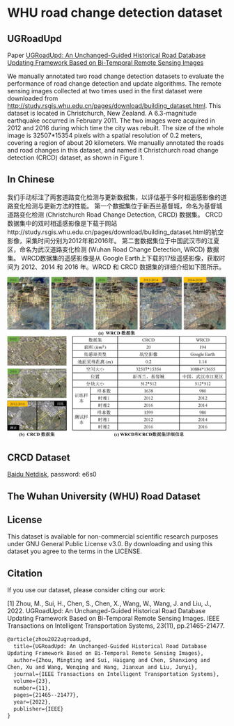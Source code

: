 # WHU road change detection dataset 

## UGRoadUpd
Paper [UGRoadUpd: An Unchanged-Guided Historical Road Database Updating Framework Based on Bi-Temporal Remote Sensing Images](https://ieeexplore.ieee.org/abstract/document/9815123)

We manually annotated two road change detection datasets to evaluate the performance of road change detection and update algorithms. 
The remote sensing images collected at two times used in the first dataset were downloaded from http://study.rsgis.whu.edu.cn/pages/download/building_dataset.html. 
This dataset is located in Christchurch, New Zealand. A 6.3-magnitude earthquake occurred in February 2011. The two images were acquired in 2012 and 2016 during which time the city was rebuilt. 
The size of the whole image is 32507*15354 pixels with a spatial resolution of 0.2 meters, covering a region of about 20 kilometers. 
We manually annotated the roads and road changes in this dataset, and named it Christchurch road change detection (CRCD) dataset, as shown in Figure 1.

## In Chinese
我们手动标注了两套道路变化检测与更新数据集，以评估基于多时相遥感影像的道路变化检测与更新方法的性能。
第一个数据集位于新西兰基督城，命名为基督城道路变化检测 (Christchurch Road Change Detection, CRCD) 数据集。 
CRCD数据集中的双时相遥感影像是下载于网站http://study.rsgis.whu.edu.cn/pages/download/building_dataset.html的航空影像，采集时间分别为2012年和2016年。
第二套数据集位于中国武汉市的江夏区，命名为武汉道路变化检测 (Wuhan Road Change Detection, WRCD) 数据集。
WRCD数据集的遥感影像是从 Google Earth上下载的17级遥感影像，获取时间为 2012、2014 和 2016 年。WRCD 和 CRCD 数据集的详细介绍如下图所示。

![Illustration of the Christchurch road change detection dataset](https://github.com/fightingMinty/Road-Change-Detection-Dataset/blob/main/Fig5.jpg)

## CRCD Dataset
[Baidu Netdisk](https://pan.baidu.com/s/13OKNkuny7gVsJaeRdJCL1w?pwd=e6s0 ), password: e6s0 
## The Wuhan University (WHU) Road Dataset



## License

This dataset is available for non-commercial scientific research purposes under GNU General Public License v3.0. By downloading and using this dataset you agree to the terms in the LICENSE. 

## Citation

If you use our dataset, please consider citing our work:

[1] Zhou, M., Sui, H., Chen, S., Chen, X., Wang, W., Wang, J. and Liu, J., 2022. UGRoadUpd: An Unchanged-Guided Historical Road Database Updating Framework Based on Bi-Temporal Remote Sensing Images. IEEE Transactions on Intelligent Transportation Systems, 23(11), pp.21465-21477.

```
@article{zhou2022ugroadupd,
  title={UGRoadUpd: An Unchanged-Guided Historical Road Database Updating Framework Based on Bi-Temporal Remote Sensing Images},
  author={Zhou, Mingting and Sui, Haigang and Chen, Shanxiong and Chen, Xu and Wang, Wenqing and Wang, Jianxun and Liu, Junyi},
  journal={IEEE Transactions on Intelligent Transportation Systems},
  volume={23},
  number={11},
  pages={21465--21477},
  year={2022},
  publisher={IEEE}
}
```

